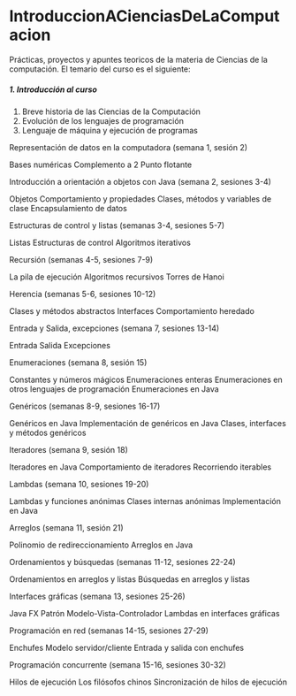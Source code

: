 # IntroduccionACienciasDeLaComputacion
Prácticas, proyectos y apuntes teoricos de la materia de Ciencias de la computación.
El temario del curso es el siguiente:

##### 1. Introducción al curso
  1. Breve historia de las Ciencias de la Computación
  2. Evolución de los lenguajes de programación
  3. Lenguaje de máquina y ejecución de programas


Representación de datos en la computadora (semana 1, sesión 2)

Bases numéricas
Complemento a 2
Punto flotante


Introducción a orientación a objetos con Java (semana 2, sesiones 3-4)

Objetos
Comportamiento y propiedades
Clases, métodos y variables de clase
Encapsulamiento de datos


Estructuras de control y listas (semanas 3-4, sesiones 5-7)

Listas
Estructuras de control
Algoritmos iterativos


Recursión (semanas 4-5, sesiones 7-9)

La pila de ejecución
Algoritmos recursivos
Torres de Hanoi


Herencia (semanas 5-6, sesiones 10-12)

Clases y métodos abstractos
Interfaces
Comportamiento heredado


Entrada y Salida, excepciones (semana 7, sesiones 13-14)

Entrada
Salida
Excepciones


Enumeraciones (semana 8, sesión 15)

Constantes y números mágicos
Enumeraciones enteras
Enumeraciones en otros lenguajes de programación
Enumeraciones en Java


Genéricos (semanas 8-9, sesiones 16-17)

Genéricos en Java
Implementación de genéricos en Java
Clases, interfaces y métodos genéricos


Iteradores (semana 9, sesión 18)

Iteradores en Java
Comportamiento de iteradores
Recorriendo iterables


Lambdas (semana 10, sesiones 19-20)

Lambdas y funciones anónimas
Clases internas anónimas
Implementación en Java


Arreglos (semana 11, sesión 21)

Polinomio de redireccionamiento
Arreglos en Java


Ordenamientos y búsquedas (semanas 11-12, sesiones 22-24)

Ordenamientos en arreglos y listas
Búsquedas en arreglos y listas


Interfaces gráficas (semana 13, sesiones 25-26)

Java FX
Patrón Modelo-Vista-Controlador
Lambdas en interfaces gráficas


Programación en red (semanas 14-15, sesiones 27-29)

Enchufes
Modelo servidor/cliente
Entrada y salida con enchufes


Programación concurrente (semana 15-16, sesiones 30-32)

Hilos de ejecución
Los filósofos chinos
Sincronización de hilos de ejecución
